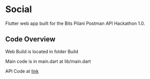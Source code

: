 # Social

Flutter web app built for the Bits Pilani Postman API Hackathon 1.0.

## Code Overview

Web Build is located in folder Build

Main code is in main.dart at lib/main.dart 

API Code at [link](https://github.com/Fir121/SocialAPI)

